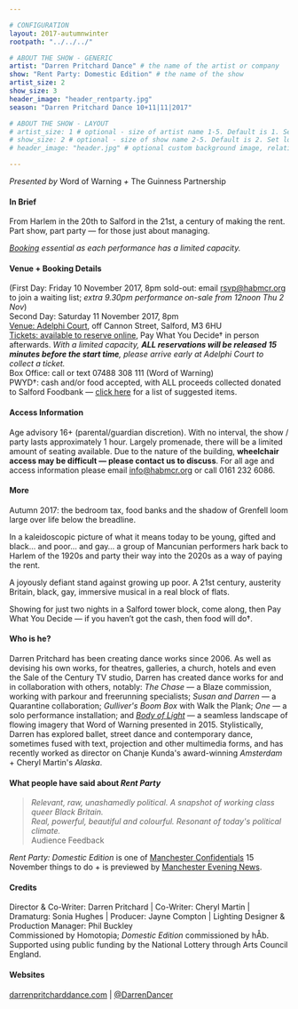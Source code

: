 ```yaml
---

# CONFIGURATION
layout: 2017-autumnwinter
rootpath: "../../../"

# ABOUT THE SHOW - GENERIC
artist: "Darren Pritchard Dance" # the name of the artist or company
show: "Rent Party: Domestic Edition" # the name of the show
artist_size: 2
show_size: 3
header_image: "header_rentparty.jpg"
season: "Darren Pritchard Dance 10+11|11|2017"

# ABOUT THE SHOW - LAYOUT
# artist_size: 1 # optional - size of artist name 1-5. Default is 1. Set longer names to lower values
# show_size: 2 # optional - size of show name 2-5. Default is 2. Set longer names to lower values
# header_image: "header.jpg" # optional custom background image, relative to current page

---
```

*Presented by* Word of Warning *+* The Guinness Partnership
           
#### In Brief     
From Harlem in the 20th to Salford in the 21st, a century of making the rent.<br>Part show, part party — for those just about managing.       
            
*<a href="http://www.wegottickets.com/wordofwarning" target="_blank">Booking</a> essential as each performance has a limited capacity.*            
            
#### Venue + Booking Details       
(First Day: Friday 10 November 2017, 8pm sold-out: email <a href="mailto:rsvp@habmcr.org?subject=Rent Party Friday 8pm waiting list">rsvp@habmcr.org</a> to join a waiting list; *extra 9.30pm performance on-sale from 12noon Thu 2 Nov*)              
Second Day: Saturday 11 November 2017, 8pm              
<a href="http://www.google.co.uk/maps/place/M3+6HU" target="_blank">Venue: Adelphi Court</a>, off Cannon Street, Salford, M3 6HU          
<a href="http://www.wegottickets.com/wordofwarning" target="_blank">Tickets: available to reserve online</a>, Pay What You Decide† in person afterwards. *With a limited capacity, **ALL reservations will be released 15 minutes before the start time**, please arrive early at Adelphi Court to collect a ticket.*           
Box Office: call or text 07488 308 111 (Word of Warning)        
PWYD†: cash and/or food accepted, with ALL proceeds collected donated to Salford Foodbank — <a href="http://salford.foodbank.org.uk/give-help/donate-food" target="_blank">click here</a> for a list of suggested items.         
              
#### Access Information          
Age advisory 16+ (parental/guardian discretion). With no interval, the show / party lasts approximately 1 hour. Largely promenade, there will be a limited amount of seating available. Due to the nature of the building, **wheelchair access may be difficult — please contact us to discuss**. For all age and access information please email <a href="mailto:info@habmcr.org?subject=Rent Party Access Information">info@habmcr.org</a> or call 0161 232 6086.          
        
#### More             
Autumn 2017: the bedroom tax, food banks and the shadow of Grenfell loom large over life below the breadline.           
         
In a kaleidoscopic picture of what it means today to be young, gifted and black… and poor… and gay… a group of Mancunian performers hark back to Harlem of the 1920s and party their way into the 2020s as a way of paying the rent.        
           
A joyously defiant stand against growing up poor. A 21st century, austerity Britain, black, gay, immersive musical in a real block of flats.        
       
Showing for just two nights in a Salford tower block, come along, then Pay What You Decide — if you haven’t got the cash, then food will do†.          
          
#### Who is he?        
Darren Pritchard has been creating dance works since 2006. As well as devising his own works, for theatres, galleries, a church, hotels and even the Sale of the Century TV studio, Darren has created dance works for and in collaboration with others, notably: *The Chase* — a Blaze commission, working with parkour and freerunning specialists; *Susan and Darren* — a Quarantine collaboration; *Gulliver's Boom Box* with Walk the Plank; *One* — a solo performance installation; and [*Body of Light*](/archive/2015-autumnwinter/pritchard) — a seamless landscape of flowing imagery that Word of Warning presented in 2015. Stylistically, Darren has explored ballet, street dance and contemporary dance, sometimes fused with text, projection and other multimedia forms, and has recently worked as director on Chanje Kunda's award-winning *Amsterdam* + Cheryl Martin's *Alaska*.          
          
#### What people have said about *Rent Party*         
>*Relevant, raw, unashamedly political. A snapshot of working class queer Black Britain.<br>Real, powerful, beautiful and colourful. Resonant of today's political climate.*<br>Audience Feedback         

*Rent Party: Domestic Edition* is one of <a href="http://confidentials.com/manchester/15-great-things-to-do-in-manchester-this-november-2017" target="_blank">Manchester Confidentials</a> 15 November things to do + is previewed by <a href="http://www.manchestereveningnews.co.uk/whats-on/theatre-news/pay-as-you-feel-theatre-13649008" target="_blank">Manchester Evening News</a>.
        
#### Credits         
Director & Co-Writer: Darren Pritchard | Co-Writer: Cheryl Martin | Dramaturg: Sonia Hughes | Producer: Jayne Compton | Lighting Designer & Production Manager: Phil Buckley<br>Commissioned by Homotopia; *Domestic Edition* commissioned by hÅb.<br>Supported using public funding by the National Lottery through Arts Council England.        
          
#### Websites       
<a href="http://darrenpritcharddance.com" target="_blank">darrenpritcharddance.com</a> | <a href="http://twitter.com/DarrenDancer" target="_blank">@DarrenDancer</a>
